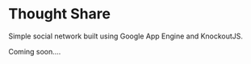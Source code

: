 # Thought Share
Simple social network built using Google App Engine and KnockoutJS.

Coming soon....
